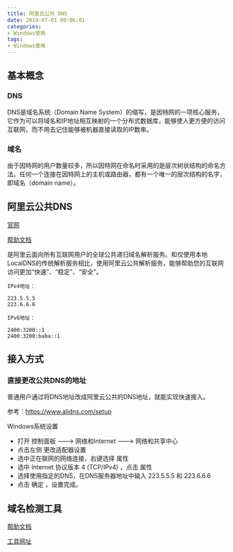 ```yaml
---
title: 阿里云公共 DNS
date: 2019-07-01 00:06:01
categories:
- Windows使用
tags:
- Windows使用
---
```


## 基本概念

### DNS

DNS是域名系统（Domain Name System）的缩写，是因特网的一项核心服务，它作为可以将域名和IP地址相互映射的一个分布式数据库，能够使人更方便的访问互联网，而不用去记住能够被机器直接读取的IP数串。

### 域名

由于因特网的用户数量较多，所以因特网在命名时采用的是层次树状结构的命名方法。任何一个连接在因特网上的主机或路由器，都有一个唯一的层次结构的名字，即域名（domain name）。

## 阿里云公共DNS

[官网](https://www.alidns.com/)

[帮助文档](https://help.aliyun.com/product/162402.html?spm=a2c4g.11174283.6.98.1dd0923d9IFbNK)

是阿里云面向所有互联网用户的全球公共递归域名解析服务。和仅使用本地LocalDNS的传统解析服务相比，使用阿里云公共解析服务，能够帮助您的互联网访问更加“快速”、“稳定”、“安全”。

```log
IPv4地址：

223.5.5.5
223.6.6.6

IPv6地址：

2400:3200::1
2400:3200:baba::1
```

## 接入方式

### 直接更改公共DNS的地址

普通用户通过将DNS地址改成阿里云公共的DNS地址，就能实现快速接入。

参考：<https://www.alidns.com/setup>

Windows系统设置

- 打开 控制面板 ---> 网络和Internet ---> 网络和共享中心
- 点击左侧 更改适配器设置
- 选中正在联网的网络连接，右键选择 属性
- 选中 Internet 协议版本 4 (TCP/IPv4) ，点击 属性
- 选择使用指定的DNS，在DNS服务器地址中输入 223.5.5.5 和 223.6.6.6
- 点击 确定 ，设置完成。

## 域名检测工具

[帮助文档](https://help.aliyun.com/document_detail/155515.html?spm=a2c4g.11174283.6.722.1a58571f3l3mSi)

[工具网址](https://zijian.aliyun.com/?spm=a2c4g.11186623.2.16.3dd43deefoTZ4n#/domainDetect)
